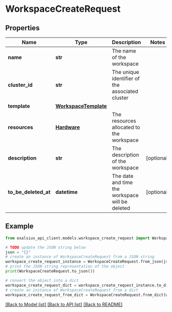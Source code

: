 # WorkspaceCreateRequest


## Properties

Name | Type | Description | Notes
------------ | ------------- | ------------- | -------------
**name** | **str** | The name of the workspace | 
**cluster_id** | **str** | The unique identifier of the associated cluster | 
**template** | [**WorkspaceTemplate**](WorkspaceTemplate.md) |  | 
**resources** | [**Hardware**](Hardware.md) | The resources allocated to the workspace | 
**description** | **str** | The description of the workspace | [optional] 
**to_be_deleted_at** | **datetime** | The date and time the workspace will be deleted | [optional] 

## Example

```python
from exalsius_api_client.models.workspace_create_request import WorkspaceCreateRequest

# TODO update the JSON string below
json = "{}"
# create an instance of WorkspaceCreateRequest from a JSON string
workspace_create_request_instance = WorkspaceCreateRequest.from_json(json)
# print the JSON string representation of the object
print(WorkspaceCreateRequest.to_json())

# convert the object into a dict
workspace_create_request_dict = workspace_create_request_instance.to_dict()
# create an instance of WorkspaceCreateRequest from a dict
workspace_create_request_from_dict = WorkspaceCreateRequest.from_dict(workspace_create_request_dict)
```
[[Back to Model list]](../README.md#documentation-for-models) [[Back to API list]](../README.md#documentation-for-api-endpoints) [[Back to README]](../README.md)


